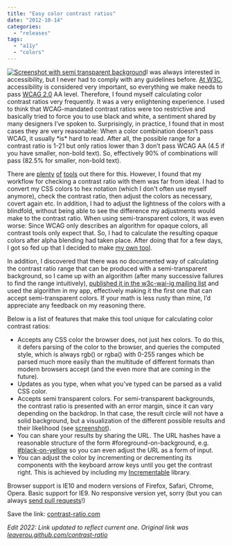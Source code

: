 ```yaml
---
title: "Easy color contrast ratios"
date: "2012-10-14"
categories:
  - "releases"
tags:
  - "a11y"
  - "colors"
---
```


[![](images/Screen-Shot-2012-10-14-at-06.08.41--300x254.png "Screenshot with semi transparent background")](images/Screen-Shot-2012-10-14-at-06.08.41-.png)I was always interested in accessibility, but I never had to comply with any guidelines before. [At W3C](http://lea.verou.me/2012/08/lea-at-w3-org/), accessibility is considered very important, so everything we make needs to pass [WCAG 2.0](http://www.w3.org/TR/WCAG/) AA level. Therefore, I found myself calculating color contrast ratios very frequently. It was a very enlightening experience. I used to think that WCAG-mandated contrast ratios were too restrictive and basically tried to force you to use black and white, a sentiment shared by many designers I’ve spoken to. Surprisingly, in practice, I found that in most cases they are very reasonable: When a color combination doesn’t pass WCAG, it usually \*is\* hard to read. After all, the possible range for a contrast ratio is 1-21 but only ratios lower than 3 don’t pass WCAG AA (4.5 if you have smaller, non-bold text). So, effectively 90% of combinations will pass (82.5% for smaller, non-bold text).

There are [plenty](http://snook.ca/technical/colour_contrast/colour.html) [of](http://www.colorsontheweb.com/colorcontrast.asp) [tools](http://juicystudio.com/services/luminositycontrastratio.php) out there for this. However, I found that my workflow for checking a contrast ratio with them was far from ideal. I had to convert my CSS colors to hex notation (which I don't often use myself anymore), check the contrast ratio, then adjust the colors as necessary, covert again etc. In addition, I had to adjust the lightness of the colors with a blindfold, without being able to see the difference my adjustments would make to the contrast ratio. When using semi-transparent colors, it was even worse: Since WCAG only describes an algorithm for opaque colors, all contrast tools only expect that. So, I had to calculate the resulting opaque colors after alpha blending had taken place. After doing that for a few days, I got so fed up that I decided to make [my own tool](https://contrast-ratio.com).

In addition, I discovered that there was no documented way of calculating the contrast ratio range that can be produced with a semi-transparent background, so I came up with an algorithm (after many successive failures to find the range intuitively), [published it in the w3c-wai-ig mailing list](http://lists.w3.org/Archives/Public/w3c-wai-ig/2012OctDec/0011.html) and used the algorithm in my app, effectively making it the first one that can accept semi-transparent colors. If your math is less rusty than mine, I’d appreciate any feedback on my reasoning there.

Below is a list of features that make this tool unique for calculating color contrast ratios:

- Accepts any CSS color the browser does, not just hex colors. To do this, it defers parsing of the color to the browser, and queries the computed style, which is always rgb() or rgba() with 0-255 ranges which be parsed much more easily than the multitude of different formats than modern browsers accept (and the even more that are coming in the future).
- Updates as you type, when what you've typed can be parsed as a valid CSS color.
- Accepts semi transparent colors. For semi-transparent backgrounds, the contrast ratio is presented with an error margin, since it can vary depending on the backdrop. In that case, the result circle will not have a solid background, but a visualization of the different possible results and their likelihood (see [screenshot](images/Screen-Shot-2012-10-14-at-06.08.41-.png)).
- You can share your results by sharing the URL. The URL hashes have a reasonable structure of the form #foreground-on-background, e.g. [#black-on-yellow](http://leaverou.github.com/contrast-ratio/#black-on-yellow) so you can even adjust the URL as a form of input.
- You can adjust the color by incrementing or decrementing its components with the keyboard arrow keys until you get the contrast right. This is achieved by including my [Incrementable](http://lea.verou.me/2011/02/incrementable-length-values-in-text-fields/) library.

Browser support is IE10 and modern versions of Firefox, Safari, Chrome, Opera. Basic support for IE9. No responsive version yet, sorry (but you can always [send pull requests](https://github.com/LeaVerou/contrast-ratio)!)

Save the link: [contrast-ratio.com](https://contrast-ratio.com)

_Edit 2022: Link updated to reflect current one. Original link was [leaverou.github.com/contrast-ratio](http://leaverou.github.com/contrast-ratio)_
